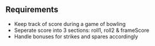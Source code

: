 ## Requirements

* Keep track of score during a game of bowling
* Seperate score into 3 sections: roll1, roll2 & frameScore
* Handle bonuses for strikes and spares accordingly